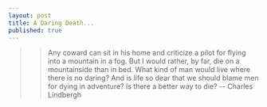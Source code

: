 ```yaml
---
layout: post
title: A Daring Death...
published: true
---
```



>>Any coward can sit in his home and
>>criticize a pilot for flying into a
>>mountain in a fog. But I would rather,
>>by far, die on a mountainside than in
>>bed. What kind of man would live where
>>there is no daring? And is life so dear
>>that we should blame men for dying in
>>adventure? Is there a better way to
>>die?
>>-- Charles Lindbergh
